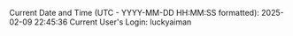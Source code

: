 Current Date and Time (UTC - YYYY-MM-DD HH:MM:SS formatted): 2025-02-09 22:45:36
Current User's Login: luckyaiman
